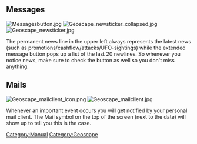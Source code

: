 ## Messages

![](Messagesbutton.jpg "Messagesbutton.jpg")
![](Geoscape_newsticker_collapsed.jpg "Geoscape_newsticker_collapsed.jpg")
![](Geoscape_newsticker.jpg "Geoscape_newsticker.jpg")

The permanent news line in the upper left always represents the latest
news (such as promotions/cashflow/attacks/UFO-sightings) while the
extended message button pops up a list of the last 20 newlines. So
whenever you notice news, make sure to check the button as well so you
don't miss anything.

## Mails

![](Geoscape_mailclient_icon.png "Geoscape_mailclient_icon.png")
![](Geoscape_mailclient.jpg "Geoscape_mailclient.jpg")

Whenever an important event occurs you will get notified by your
personal mail client. The Mail symbol on the top of the screen (next to
the date) will show up to tell you this is the case.

[Category:Manual](Category:Manual "wikilink")
[Category:Geoscape](Category:Geoscape "wikilink")